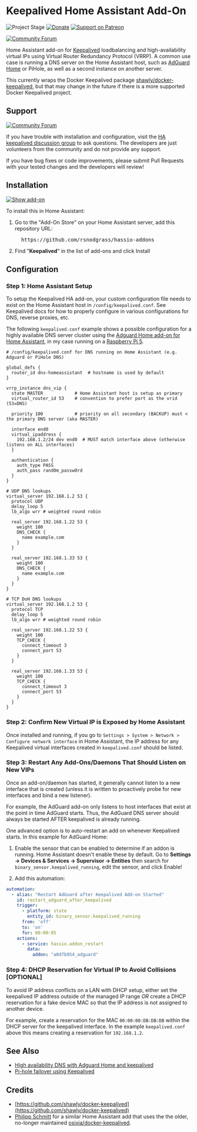 # Keepalived Home Assistant Add-On

![Project Stage][project-stage-shield]
[![Donate](https://img.shields.io/badge/Donate-PayPal-green.svg)](https://www.paypal.com/cgi-bin/webscr?cmd=_donations&business=WREP29UDAMB6G)
[![Support on Patreon][patreon-shield]][patreon]

[![Community Forum][forum-shield]][forum]

Home Assistant add-on for [Keepalived](https://keepalived.org/) loadbalancing and high-availability virtual IPs using Virtual Router Redundancy Protocol (VRRP). A common use case is running a DNS server on the Home Assistant host, such as [AdGuard Home](https://github.com/hassio-addons/addon-adguard-home) or PiHole, as well as a second instance on another server.

This currently wraps the Docker Keepalived package [shawly/docker-keepalived](https://github.com/shawly/docker-keepalived), but that may change in the future if there is a more supported Docker Keepalived project.

## Support

[![Community Forum][forum-shield]][forum]

If you have trouble with installation and configuration, visit the [HA keepalived discussion group](https://community.home-assistant.io/t/using-keepalived-in-a-hassos-installation/404185/5) to ask questions. The developers are just volunteers from the community and do not provide any support. 

If you have bug fixes or code improvements, please submit Pull Requests with your tested changes and the developers will review!

## Installation

[![Show add-on](https://my.home-assistant.io/badges/supervisor_addon.svg)](https://my.home-assistant.io/redirect/supervisor_addon/?addon=f14f1480_keepalived&repository_url=https%3A%2F%2Fgithub.com%2Frsnodgrass%2Fhassio-addons)

To install this in Home Assistant:

1. Go to the "Add-On Store" on your Home Assistant server, add this repository URL:
   
   <pre>
     https://github.com/rsnodgrass/hassio-addons
   </pre>

2. Find "__Keepalived__" in the list of add-ons and click Install

## Configuration

### Step 1: Home Assistant Setup

To setup the Keepalived HA add-on, your custom configuration file needs to exist on the Home Assistant host in `/config/keepalived.conf`.  See Keepalived docs for how to properly configure in various configurations for DNS, reverse proxies, etc.

The following  `keepalived.conf` example shows a possible configuration for a highly available DNS server cluster using the [Adguard Home add-on for Home Assistant](https://github.com/hassio-addons/addon-adguard-home), in my case running on a [Raspberry Pi 5](https://amzn.to/3CFo8nR).

```
# /config/keepalived.conf for DNS running on Home Assistant (e.g. Adguard or PiHole DNS)

global_defs {
  router_id dns-homeassistant  # hostname is used by default
}

vrrp_instance dns_vip {
  state MASTER            # Home Assistant host is setup as primary
  virtual_router_id 53    # convention to prefer port as the vrid (53=DNS)

  priority 100            # priority on all secondary (BACKUP) must < the primary DNS server (aka MASTER)

  interface end0
  virtual_ipaddress {
    192.168.1.2/24 dev end0  # MUST match interface above (otherwise listens on ALL interfaces)
  }

  authentication {
    auth_type PASS
    auth_pass rand0m_passw0rd
  }
}

# UDP DNS lookups
virtual_server 192.168.1.2 53 {
  protocol UDP
  delay_loop 5
  lb_algo wrr # weighted round robin

  real_server 192.168.1.22 53 {
    weight 100
    DNS_CHECK {
      name example.com
    }
  }

  real_server 192.168.1.33 53 {
    weight 100
    DNS_CHECK {
      name example.com
    }
  }
}

# TCP DoH DNS lookups
virtual_server 192.168.1.2 53 {
  protocol TCP
  delay_loop 5
  lb_algo wrr # weighted round robin

  real_server 192.168.1.22 53 {
    weight 100
    TCP_CHECK {
      connect_timeout 3
      connect_port 53
    }
  }

  real_server 192.168.1.33 53 {
    weight 100
    TCP_CHECK {
      connect_timeout 3
      connect_port 53
    }
  }
}
```

### Step 2: Confirm New Virtual IP is Exposed by Home Assistant

Once installed and running, if you go to `Settings > System > Network > Configure network interface` in Home Assistant, the IP address for any Keepalived virtual interfaces created in `keepalived.conf` should be listed.

### Step 3: Restart Any Add-Ons/Daemons That Should Listen on New VIPs

Once an add-on/daemon has started, it generally cannot listen to a new interface that is created (unless it is written to proactively probe for new interfaces and bind a new listener).

For example, the AdGuard add-on only listens to host interfaces that exist at the point in time AdGuard starts. Thus, the AdGuard DNS server should always be started AFTER keepalived is already running.

One advanced option is to auto-restart an add on whenever Keepalived starts. In this example for AdGuard Home:

1. Enable the sensor that can be enabled to determine if an addon is running. Home Assistant doesn't enable these by default. Go to **Settings → Devices & Services → Supervisor → Entities** then search for `binary_sensor.keepalived_running`, edit the sensor, and click Enable!

2. Add this automation:

```yaml
automation:
  - alias: "Restart AdGuard after Keepalived Add-on Started"
    id: restart_adguard_after_keepalived
    trigger:
      - platform: state
        entity_id: binary_sensor.keepalived_running
      from: 'off'
      to: 'on'
      for: 00:00:05
    actions:
      - service: hassio.addon_restart
        data:
          addon: "a0d7b954_adguard"
```

### Step 4: DHCP Reservation for Virtual IP to Avoid Collisions [OPTIONAL]

To avoid IP address conflicts on a LAN with DHCP setup, either set the keepalived IP address outside of the managed IP range *OR* create a DHCP reservation for a fake device MAC so that the IP address is not assigned to another device. 

For example, create a reservation for the MAC `00:00:00:DB:DB:DB` within the DHCP server for the keepalived interface. In the example `keepalived.conf` above this means creating a reservation for `192.168.1.2`.

## See Also

* [High availability DNS with Adguard Home and keepalived](https://realmenweardress.es/2024/05/dockerised-vip-accessible-dns/)
* [Pi-hole failover using Keepalived](https://davidshomelab.com/pi-hole-failover-with-keepalived/)

## Credits

* [https://github.com/shawly/docker-keepalived](https://github.com/shawly/docker-keepalived)
* [Philipp Schmitt](https://github.com/pschmitt/home-assistant-addons) for a similar Home Assistant add that uses the the older, no-longer maintained [osixia/docker-keepalived](https://github.com/osixia/docker-keepalived).



[forum-shield]: https://img.shields.io/badge/community-forum-brightgreen.svg
[forum]: https://community.home-assistant.io/t/using-keepalived-in-a-hassos-installation/404185/5
[patreon]: https://www.patreon.com/rsnodgrass
[patreon-shield]: https://img.shields.io/endpoint.svg?url=https%3A%2F%2Fshieldsio-patreon.vercel.app%2Fapi%3Fusername%3Drsnodgrass%26type%3Dpatrons&style=for-the-badge
[project-stage-shield]: https://img.shields.io/badge/project%20stage-production%20ready-brightgreen.svg
